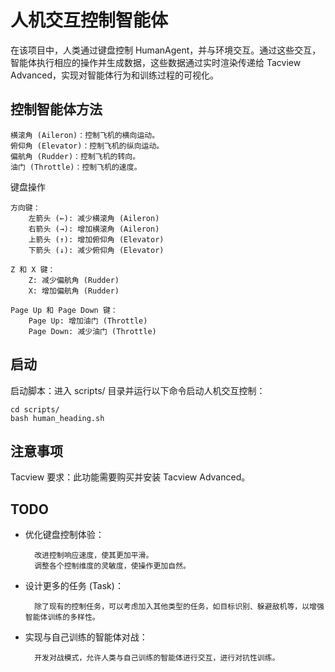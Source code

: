 # 人机交互控制智能体

在该项目中，人类通过键盘控制 HumanAgent，并与环境交互。通过这些交互，智能体执行相应的操作并生成数据，这些数据通过实时渲染传递给 Tacview Advanced，实现对智能体行为和训练过程的可视化。


## 控制智能体方法

    横滚角 (Aileron)：控制飞机的横向运动。
    俯仰角 (Elevator)：控制飞机的纵向运动。
    偏航角 (Rudder)：控制飞机的转向。
    油门 (Throttle)：控制飞机的速度。

键盘操作

    方向键：
        左箭头 (←): 减少横滚角 (Aileron)
        右箭头 (→): 增加横滚角 (Aileron)
        上箭头 (↑): 增加俯仰角 (Elevator)
        下箭头 (↓): 减少俯仰角 (Elevator)

    Z 和 X 键：
        Z: 减少偏航角 (Rudder)
        X: 增加偏航角 (Rudder)

    Page Up 和 Page Down 键：
        Page Up: 增加油门 (Throttle)
        Page Down: 减少油门 (Throttle)

## 启动

启动脚本：进入 scripts/ 目录并运行以下命令启动人机交互控制：

```shell
cd scripts/
bash human_heading.sh
```

## 注意事项

Tacview 要求：此功能需要购买并安装 Tacview Advanced。

## TODO

- 优化键盘控制体验：

        改进控制响应速度，使其更加平滑。
        调整各个控制维度的灵敏度，使操作更加自然。

- 设计更多的任务 (Task)：

        除了现有的控制任务，可以考虑加入其他类型的任务，如目标识别、躲避敌机等，以增强智能体训练的多样性。

- 实现与自己训练的智能体对战：

        开发对战模式，允许人类与自己训练的智能体进行交互，进行对抗性训练。